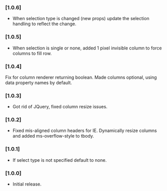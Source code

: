 ### [1.0.6]
* When selection type is changed (new props) update the selection handling to reflect the change.

### [1.0.5]
* When selection is single or none, added 1 pixel invisible column to force columns to fill row.

### [1.0.4]
Fix for column renderer returning boolean. Made columns optional, using data property names by default.

### [1.0.3]
* Got rid of JQuery, fixed column resize issues.

### [1.0.2]
* Fixed mis-aligned column headers for IE. Dynamically resize columns and added ms-overflow-style to tbody.

### [1.0.1]
* If select type is not specified default to none.

### [1.0.0]
* Initial release.
